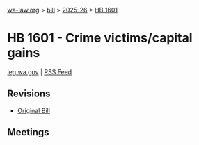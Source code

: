 [wa-law.org](/) > [bill](/bill/) > [2025-26](/bill/2025-26/) > [HB 1601](/bill/2025-26/hb/1601/)

# HB 1601 - Crime victims/capital gains
[leg.wa.gov](https://app.leg.wa.gov/billsummary?BillNumber=1601&Year=2025&Initiative=false) | [RSS Feed](./rss.xml)

## Revisions
* [Original Bill](1/)

## Meetings